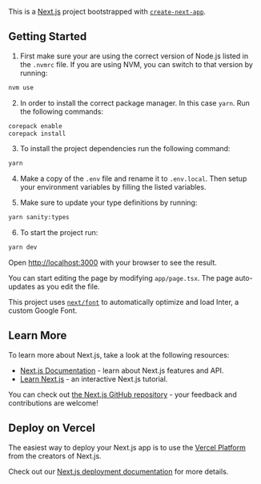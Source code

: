 This is a [Next.js](https://nextjs.org/) project bootstrapped with [`create-next-app`](https://github.com/vercel/next.js/tree/canary/packages/create-next-app).

## Getting Started

1. First make sure your are using the correct version of Node.js listed in the `.nvmrc` file. If you are using NVM, you can switch to that version by running:
```bash
nvm use
```
2. In order to install the correct package manager. In this case `yarn`. Run the following commands:
```bash
corepack enable
corepack install
```
3. To install the project dependencies run the following command:
```bash
yarn
```

4. Make a copy of the `.env` file and rename it to `.env.local`. Then setup your environment variables by filling the listed variables.

5. Make sure to update your type definitions by running:

```bash
yarn sanity:types
```

6. To start the project run:
```bash
yarn dev
```

Open [http://localhost:3000](http://localhost:3000) with your browser to see the result.

You can start editing the page by modifying `app/page.tsx`. The page auto-updates as you edit the file.

This project uses [`next/font`](https://nextjs.org/docs/basic-features/font-optimization) to automatically optimize and load Inter, a custom Google Font.

## Learn More

To learn more about Next.js, take a look at the following resources:

- [Next.js Documentation](https://nextjs.org/docs) - learn about Next.js features and API.
- [Learn Next.js](https://nextjs.org/learn) - an interactive Next.js tutorial.

You can check out [the Next.js GitHub repository](https://github.com/vercel/next.js/) - your feedback and contributions are welcome!

## Deploy on Vercel

The easiest way to deploy your Next.js app is to use the [Vercel Platform](https://vercel.com/new?utm_medium=default-template&filter=next.js&utm_source=create-next-app&utm_campaign=create-next-app-readme) from the creators of Next.js.

Check out our [Next.js deployment documentation](https://nextjs.org/docs/deployment) for more details.
